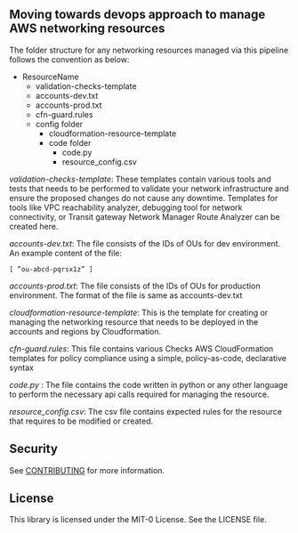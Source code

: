 ## Moving towards devops approach to manage AWS networking resources

The folder structure for any networking resources managed via this pipeline follows the convention as below:

- ResourceName
  - validation-checks-template
  - accounts-dev.txt
  - accounts-prod.txt
  - cfn-guard.rules
  - config folder
    - cloudformation-resource-template
    - code folder
      - code.py
      - resource_config.csv
      
*validation-checks-template*: These templates contain various tools and tests that needs to be performed to validate your network infrastructure and ensure the proposed changes do not cause any downtime. Templates for tools like VPC reachability analyzer, debugging tool for network connectivity, or Transit gateway Network Manager Route Analyzer can be created here.

*accounts-dev.txt*: The file consists of the IDs of OUs for dev environment. An example content of the file: 
```
[ “ou-abcd-pqrsx1z” ]
```

*accounts-prod.txt*: The file consists of the IDs of OUs for production environment. The format of the file is same as accounts-dev.txt

*cloudformation-resource-template*: This is the template for creating or managing the networking resource that needs to be deployed in the accounts and regions by Cloudformation.

*cfn-guard.rules*: This file contains various Checks AWS CloudFormation templates for policy compliance using a simple, policy-as-code, declarative syntax

*code.py* : The file contains the code written in python or any other language to perform the necessary api calls required for managing the resource.

*resource_config.csv*: The csv file contains expected rules for the resource that requires to be modified or created.


## Security

See [CONTRIBUTING](CONTRIBUTING.md#security-issue-notifications) for more information.

## License

This library is licensed under the MIT-0 License. See the LICENSE file.


